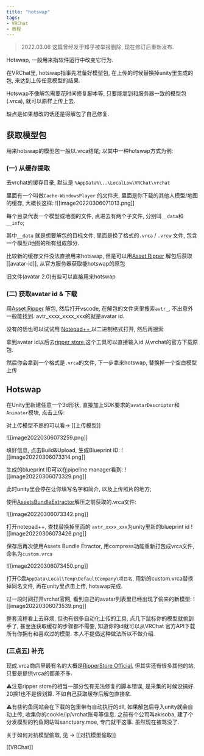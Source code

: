 ```yaml
---
title: "hotswap"
tags:
- VRChat
- 教程
---
```


> 2022.03.06 这篇曾经发于知乎被举报删除, 现在修订后重新发布.

Hotswap, 一般用来指软件运行中改变它行为. 

在VRChat里, hotswap指事先准备好模型包, 在上传的时候替换掉unity里生成的包, 来达到上传任意模型的结果.

Hotswap不像解包需要花时间修复脚本等, 只要能拿到和服务器一致的模型包(.vrca), 就可以原样上传上去. 

缺点是如果想改的话还是得解包了自己修复.

## 获取模型包

用来hotswap的模型包一般以.vrca结尾; 以其中一种hotswap方式为例:

### (一) 从缓存提取

去vrchat的缓存目录, 默认是 `%AppData%\..\LocalLow\VRChat\vrchat`

里面有一个叫做`Cache-WindowsPlayer` 的文件夹, 里面是你下载的其他人模型/地图的缓存, 大概长这样:
![[image20220306071013.png]]

每个目录代表一个模型或地图的文件, 点进去有两个子文件, 分别叫`__data`和`__info`;

其中`__data` 就是想要解包的目标文件, 里面是换了格式的`.vrca` / `.vrcw` 文件, 包含一个模型/地图的所有组成部分.

比较新的缓存文件没法直接用来hotswap, 但是可以用[Asset Ripper](https://link.zhihu.com/?target=https%3A//github.com/ds5678/AssetRipper) 解包后获取[[avatar-id]], 从官方服务器获取能hotswap的原包

旧文件(avatar 2.0)有些可以直接用来hotswap


### (二) 获取avatar id & 下载
用[Asset Ripper](https://link.zhihu.com/?target=https%3A//github.com/ds5678/AssetRipper) 解包, 然后打开vscode, 在解包的文件夹里搜索`avtr_`, 不出意外一般能找到. 
avtr_xxxx_xxxx_xxx的就是avatar id.

没有的话也可以试试用 [Notepad++ ](https://notepad-plus-plus.org/downloads/)以二进制格式打开, 然后再搜索

拿到avatar id以后去[ripper store](https://ripper.store/id-downloader),这个工具可以直接输入id 从vrchat的官方下载原包.

然后你会拿到一个格式是`.vrca`的文件, 下一步拿来hotswap, 替换掉一个空白模型上传 



## Hotswap
在Unity里新建任意一个3d形状, 直接加上SDK要求的`avatarDescriptor`和`Animator`模块, 点击上传:

对上传模型不熟的可以看→ [[上传模型]]

![[image20220306073259.png]]

填好信息, 点击Build&Upload, 生成Blueprint ID:
![[image20220306073314.png]]

生成的blueprint ID可以在pipeline manager看到:
![[image20220306073329.png]]

此时unity里会停在让你填写名字和简介, 以及上传照片的地方;

使用[AssetsBundleExtractor](https://link.zhihu.com/?target=https%3A//github.com/DerPopo/UABE/releases)解压之前获取的.vrca文件:

![[image20220306073342.png]]

打开notepad++, 查找替换掉里面的 `avtr_xxxx_xxx`为unity里新的blueprint id
![[image20220306073426.png]]

保存后再次使用Assets Bundle Etractor, 用compress功能重新打包成vrca文件, 命名为`custom.vrca`

![[image20220306073450.png]]

打开C盘`AppData\Local\Temp\DefaultCompany\项目名`, 用新的custom.vrca替换掉同名文件, 再在unity里点击上传, hotswap完成.

过一段时间打开vrchat官网, 看到自己的avatar列表里已经出现了偷来的新模型:
![[image20220306073539.png]]

整套流程看上去麻烦, 但也有很多自动化上传的工具, 点几下鼠标你的模型就偷到手了, 甚至连获取缓存的步骤都不需要, 知道你的id就可以从VRChat 官方API下载所有你拥有和喜欢过的模型. 本人不提倡这种做法所以不做介绍.




### (三点五) 补充

现成.vrca商店里最有名的大概是[RipperStore Official.](https://ripper.store/index)   但其实还有很多其他的站, 只要是提供vrca的都差不多.

⚠️注意ripper store的相当一部分包有无法修复的脚本错误, 是采集的时候没搞好. 20换1也不是很划算. 不如自己获取缓存后解包直接拿.

⚠️有些钓鱼网站会在下载的包里带有自动执行的dll, 如果解包后导入unity就会自动上传, 收集你的cookie/ip/vrchat账号等信息. 之前有个公司叫akisoba, 建了个分发模型的钓鱼网站叫sanctuary.moe, 专门就干这事. 虽然现在被骂没了.

关于如何对抗模型偷取, 见 → [[对抗模型偷取]]


[[VRChat]]